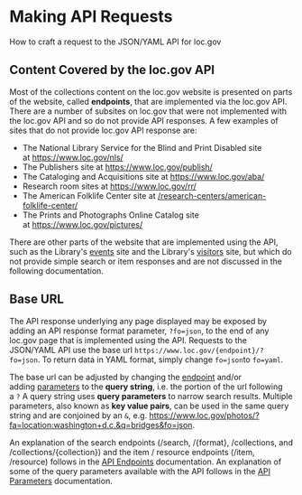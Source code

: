 Making API Requests
===================

How to craft a request to the JSON/YAML API for loc.gov

Content Covered by the loc.gov API
----------------------------------

Most of the collections content on the loc.gov website is presented on parts of the website, called **endpoints**, that are implemented via the loc.gov API. There are a number of subsites on loc.gov that were not implemented with the loc.gov API and so do not provide API responses. A few examples of sites that do not provide loc.gov API response are:

-   The National Library Service for the Blind and Print Disabled site at <https://www.loc.gov/nls/>
-   The Publishers site at <https://www.loc.gov/publish/>
-   The Cataloging and Acquisitions site at <https://www.loc.gov/aba/>
-   Research room sites at <https://www.loc.gov/rr/>
-   The American Folklife Center site at [/research-centers/american-folklife-center/](https://www.loc.gov/research-centers/american-folklife-center/)
-   The Prints and Photographs Online Catalog site at <https://www.loc.gov/pictures/>

There are other parts of the website that are implemented using the API, such as the Library's [events](https://www.loc.gov/events) site and the Library's [visitors](https://www.loc.gov/visit) site, but which do not provide simple search or item responses and are not discussed in the following documentation.

Base URL
--------

The API response underlying any page displayed may be exposed by adding an API response format parameter, `?fo=json`, to the end of any loc.gov page that is implemented using the API. Requests to the JSON/YAML API use the base url `https://www.loc.gov/{endpoint}/?fo=json`. To return data in YAML format, simply change `fo=json`to `fo=yaml`.

The base url can be adjusted by changing the [endpoint](https://www.loc.gov/apis/json-and-yaml/requests/endpoints/) and/or adding [parameters](https://www.loc.gov/apis/json-and-yaml/requests/parameters/) to the **query string**, i.e. the portion of the url following a `?` A query string uses **query parameters** to narrow search results. Multiple parameters, also known as **key value pairs**, can be used in the same query string and are conjoined by an `&`, e.g. <https://www.loc.gov/photos/?fa=location:washington+d.c.&q=bridges&fo=json>.

An explanation of the search endpoints (/search, /{format}, /collections, and /collections/{collection}) and the item / resource endpoints (/item, /resource) follows in the [API Endpoints](https://www.loc.gov/apis/json-and-yaml/requests/endpoints/) documentation. An explanation of some of the query parameters available with the API follows in the [API Parameters](https://www.loc.gov/apis/json-and-yaml/requests/parameters/) documentation.